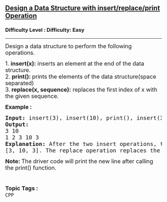 <h2><a href="https://www.geeksforgeeks.org/problems/design-a-data-structure-with-insertreplaceprint-operation/1?page=1&status=unsolved&sortBy=accuracy">Design a Data Structure with insert/replace/print Operation</a></h2><h3>Difficulty Level : Difficulty: Easy</h3><hr><div class="problems_problem_content__Xm_eO"><p><span style="font-size: 18px;">Design a data structure to perform the following operations.</span></p>
<p><span style="font-size: 18px;">1.&nbsp;<strong>insert(x):</strong>&nbsp;inserts an element at the end of the data structure.<br>2.&nbsp;<strong>print():&nbsp;</strong>prints the elements of the data structure(space separated)<br>3.<strong>&nbsp;replace(x, sequence):</strong>&nbsp;replaces the first index of x with the given sequence.</span></p>
<p><span style="font-size: 18px;"><strong>Example :</strong></span></p>
<pre><span style="font-size: 18px;"><strong>Input: </strong>insert(3), insert(10), print(), insert(3), replace(3,[1,2,3]), print()<strong>
Output:
</strong>3 10
1 2 3 10 3<strong>
Explanation: </strong>After the two insert operations, the data structure contains [3, 10], after the third insert operation the DS will be <br>[3, 10, 3]. The replace operation replaces the first index of 3 with the sequence [1, 2, 3] and the data structure will contain [1, 2, 3, 10, 3]</span>
</pre>
<p><span style="font-size: 18px;"><strong>Note:&nbsp;</strong>The driver code will print the new line after calling the print() function.</span></p></div><br><p><span style=font-size:18px><strong>Topic Tags : </strong><br><code>CPP</code>&nbsp;